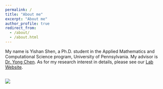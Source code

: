 ```yaml
---
permalink: /
title: "About me"
excerpt: "About me"
author_profile: true
redirect_from: 
  - /about/
  - /about.html
---
```


My name is Yishan Shen, a Ph.D. student in the Applied Mathematics and Computational Science program, University of Pennsylvania. My advisor is [Dr. Yong Chen](https://penncil.med.upenn.edu/about-pi/). As for my research interest in details, please see our [Lab Website](https://penncil.med.upenn.edu).

## <img src="https://raw.githubusercontent.com/yishanssss/yishanshen.github.io/gh-pages/images/editing-talk.png">
